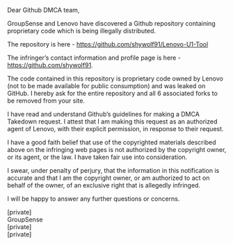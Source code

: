 Dear Github DMCA team, 


GroupSense and Lenovo have discovered a Github repository containing proprietary code which is being illegally distributed. 


The repository is here - https://github.com/shywolf91/Lenovo-U1-Tool


The infringer’s contact information and profile page is here - https://github.com/shywolf91. 


The code contained in this repository is proprietary code owned by Lenovo (not to be made available for public consumption) and was leaked on GitHub. I hereby ask for the entire repository and all 6 associated forks to be removed from your site. 


I have read and understand Github’s guidelines for making a DMCA Takedown request. I attest that I am making this request as an authorized agent of Lenovo, with their explicit permission, in response to their request. 


I have a good faith belief that use of the copyrighted materials described above on the infringing web pages is not authorized by the copyright owner, or its agent, or the law. I have taken fair use into consideration.



I swear, under penalty of perjury, that the information in this notification is accurate and that I am the copyright owner, or am authorized to act on behalf of the owner, of an exclusive right that is allegedly infringed.

I will be happy to answer any further questions or concerns.

[private]  
GroupSense  
[private]  
[private]  
